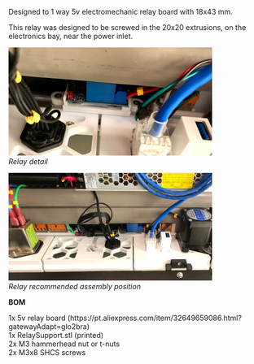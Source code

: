 <p>Designed to 1 way 5v electromechanic relay board with 18x43 mm.</p>
<p>This relay was designed to be screwed in the 20x20 extrusions, on the electronics bay, near the power inlet.</p>

<img src="../Pictures/relay3.jpg" alt="Relay detail" width="400">\
_Relay detail_

<img src="../Pictures/relay4.jpg" alt="Relay recommended assembly position" width="400">\
_Relay recommended assembly position_

<p><b>BOM</b></p>
1x 5v relay board (https://pt.aliexpress.com/item/32649659086.html?gatewayAdapt=glo2bra)</br>
1x RelaySupport.stl (printed)</br>
2x M3 hammerhead nut or t-nuts</br>
2x M3x8 SHCS screws</br>
